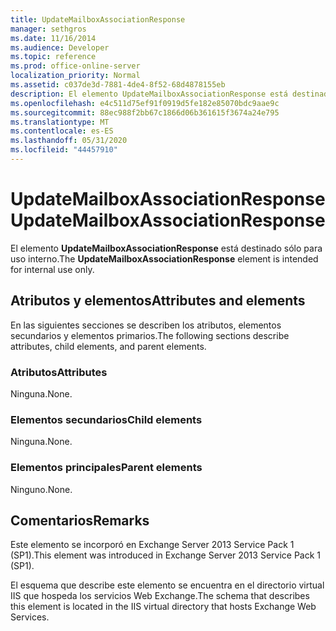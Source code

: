 ```yaml
---
title: UpdateMailboxAssociationResponse
manager: sethgros
ms.date: 11/16/2014
ms.audience: Developer
ms.topic: reference
ms.prod: office-online-server
localization_priority: Normal
ms.assetid: c037de3d-7881-4de4-8f52-68d4878155eb
description: El elemento UpdateMailboxAssociationResponse está destinado sólo para uso interno.
ms.openlocfilehash: e4c511d75ef91f0919d5fe182e85070bdc9aae9c
ms.sourcegitcommit: 88ec988f2bb67c1866d06b361615f3674a24e795
ms.translationtype: MT
ms.contentlocale: es-ES
ms.lasthandoff: 05/31/2020
ms.locfileid: "44457910"
---
```

# <a name="updatemailboxassociationresponse"></a><span data-ttu-id="5915c-103">UpdateMailboxAssociationResponse</span><span class="sxs-lookup"><span data-stu-id="5915c-103">UpdateMailboxAssociationResponse</span></span>

<span data-ttu-id="5915c-104">El elemento **UpdateMailboxAssociationResponse** está destinado sólo para uso interno.</span><span class="sxs-lookup"><span data-stu-id="5915c-104">The **UpdateMailboxAssociationResponse** element is intended for internal use only.</span></span> 

## <a name="attributes-and-elements"></a><span data-ttu-id="5915c-105">Atributos y elementos</span><span class="sxs-lookup"><span data-stu-id="5915c-105">Attributes and elements</span></span>

<span data-ttu-id="5915c-106">En las siguientes secciones se describen los atributos, elementos secundarios y elementos primarios.</span><span class="sxs-lookup"><span data-stu-id="5915c-106">The following sections describe attributes, child elements, and parent elements.</span></span>
  
### <a name="attributes"></a><span data-ttu-id="5915c-107">Atributos</span><span class="sxs-lookup"><span data-stu-id="5915c-107">Attributes</span></span>

<span data-ttu-id="5915c-108">Ninguna.</span><span class="sxs-lookup"><span data-stu-id="5915c-108">None.</span></span>
  
### <a name="child-elements"></a><span data-ttu-id="5915c-109">Elementos secundarios</span><span class="sxs-lookup"><span data-stu-id="5915c-109">Child elements</span></span>

<span data-ttu-id="5915c-110">Ninguna.</span><span class="sxs-lookup"><span data-stu-id="5915c-110">None.</span></span>
  
### <a name="parent-elements"></a><span data-ttu-id="5915c-111">Elementos principales</span><span class="sxs-lookup"><span data-stu-id="5915c-111">Parent elements</span></span>

<span data-ttu-id="5915c-112">Ninguno.</span><span class="sxs-lookup"><span data-stu-id="5915c-112">None.</span></span>
  
## <a name="remarks"></a><span data-ttu-id="5915c-113">Comentarios</span><span class="sxs-lookup"><span data-stu-id="5915c-113">Remarks</span></span>

<span data-ttu-id="5915c-114">Este elemento se incorporó en Exchange Server 2013 Service Pack 1 (SP1).</span><span class="sxs-lookup"><span data-stu-id="5915c-114">This element was introduced in Exchange Server 2013 Service Pack 1 (SP1).</span></span>
  
<span data-ttu-id="5915c-115">El esquema que describe este elemento se encuentra en el directorio virtual IIS que hospeda los servicios Web Exchange.</span><span class="sxs-lookup"><span data-stu-id="5915c-115">The schema that describes this element is located in the IIS virtual directory that hosts Exchange Web Services.</span></span>
  

